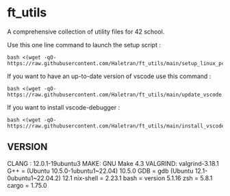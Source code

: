 # ft_utils
A comprehensive collection of utility files for 42 school. 

Use this one line command to launch the setup script :

```
bash <(wget -qO- https://raw.githubusercontent.com/Haletran/ft_utils/main/setup_linux_pc.sh)
```

If you want to have an up-to-date version of vscode use this command :

```
bash <(wget -qO- https://raw.githubusercontent.com/Haletran/ft_utils/main/update_vscode.sh)
```

If you want to install vscode-debugger :

```
bash <(wget -qO- https://raw.githubusercontent.com/Haletran/ft_utils/main/install_vscode_debugger.sh)
```

## VERSION

CLANG : 12.0.1-19ubuntu3
MAKE: GNU Make 4.3
VALGRIND: valgrind-3.18.1
G++ = (Ubuntu 10.5.0-1ubuntu1~22.04) 10.5.0
GDB = gdb (Ubuntu 12.1-0ubuntu1~22.04.2) 12.1
nix-shell = 2.23.1
bash = version 5.1.16
zsh = 5.8.1
cargo  = 1.75.0
